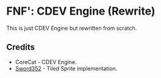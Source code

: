 # FNF': CDEV Engine (Rewrite)
This is just CDEV Engine but rewritten from scratch.
## Credits
- CoreCat - CDEV Engine.
- [Sword352](https://github.com/Sword352) - Tiled Sprite implementation.